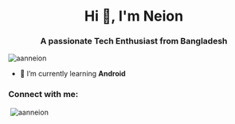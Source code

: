 <h1 align="center">Hi 👋, I'm Neion</h1>
<h3 align="center">A passionate Tech Enthusiast from Bangladesh</h3>

<p align="left"> <img src="https://komarev.com/ghpvc/?username=aanneion&label=Profile%20views&color=0e75b6&style=flat" alt="aanneion" /> </p>

- 🌱 I’m currently learning **Android**

<h3 align="left">Connect with me:</h3>
<p align="left">
</p>

<p>&nbsp;<img align="center" src="https://github-readme-stats.vercel.app/api?username=aanneion&show_icons=true&locale=en" alt="aanneion" /></p>
